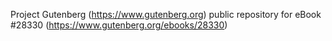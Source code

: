 Project Gutenberg (https://www.gutenberg.org) public repository for eBook #28330 (https://www.gutenberg.org/ebooks/28330)
